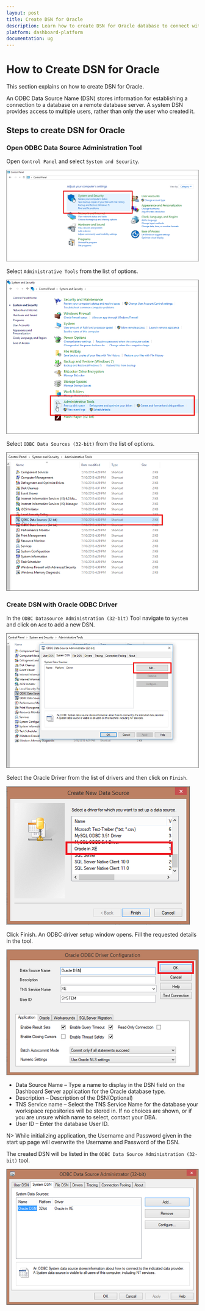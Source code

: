```yaml
---
layout: post
title: Create DSN for Oracle
description: Learn how to create DSN for Oracle database to connect with Syncfusion Dashboard Server.
platform: dashboard-platform
documentation: ug
---
```


# How to Create DSN for Oracle

This section explains on how to create DSN for Oracle.

An ODBC Data Source Name (DSN) stores information for establishing a connection to a database on a remote database server. A system DSN provides access to multiple users, rather than only the user who created it.

## Steps to create DSN for Oracle

### Open ODBC Data Source Administration Tool

Open `Control Panel` and select `System and Security`.

 ![Control Panel Home](images/control-panel-home.png) 

Select `Administrative Tools` from the list of options.

 ![Select Administrative Tools](images/select-administrative-tools.png) 

Select `ODBC Data Sources (32-bit)` from the list of options.

 ![Select ODBC Tool](images/select-odbc-tool.png) 

### Create DSN with Oracle ODBC Driver

In the `ODBC Datasource Administration (32-bit)` Tool navigate to `System` and click on `Add` to add a new DSN.

![Add new DSN](images/add-new-dsn.png) 

Select the Oracle Driver from the list of drivers and then click on `Finish`. 

![Select ODBC Driver](images/odbc-drivers.png) 

Click Finish. An ODBC driver setup window opens. Fill the requested details in the tool.

![ODBC Configuration](images/oracle-connection-details.png)

* Data Source Name – Type a name to display in the DSN field on the Dashboard Server application for the Oracle database type.
* Description – Description of the DSN(Optional)
* TNS Service name – Select the TNS Service Name for the database your workspace repositories will be stored in. If no choices are shown, or if you are unsure which name to select, contact your DBA.
* User ID – Enter the database User ID.

N> While initializing application, the Username and Password given in the start up page will overwrite the Username and Password of the DSN.

The created DSN will be listed in the `ODBC Data Source Administration (32-bit)` tool.

![DSN list](images/oracle-dsn-list.png) 